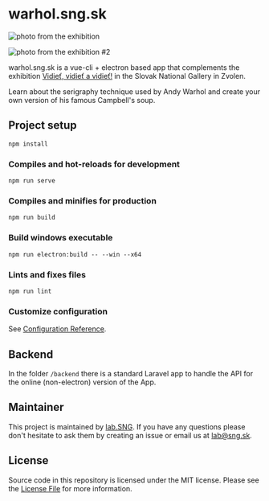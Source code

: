 # warhol.sng.sk

![photo from the exhibition](/resources/exhibition-1.jpg?raw=true)

![photo from the exhibition #2](/resources/exhibition-2.jpg?raw=true)

warhol.sng.sk is a vue-cli + electron based app that complements the exhibition [Vidieť, vidieť a vidieť!](https://www.sng.sk/sk/vystavy/2454_vidiet-vidiet-a-vidiet)
 in the Slovak National Gallery in Zvolen.

Learn about the serigraphy technique used by Andy Warhol and create your own version of his famous Campbell's soup.

## Project setup
```
npm install
```

### Compiles and hot-reloads for development
```
npm run serve
```

### Compiles and minifies for production
```
npm run build
```

### Build windows executable
```
npm run electron:build -- --win --x64
```

### Lints and fixes files
```
npm run lint
```

### Customize configuration
See [Configuration Reference](https://cli.vuejs.org/config/).

## Backend
In the folder `/backend` there is a standard Laravel app to handle the API for the online (non-electron) version of the App. 

## Maintainer

This project is maintained by [lab.SNG](http://lab.sng.sk). If you have any questions please don't hesitate to ask them by creating an issue or email us at [lab@sng.sk](mailto:lab@sng.sk).

## License

Source code in this repository is licensed under the MIT license. Please see the [License File](LICENSE) for more information.
